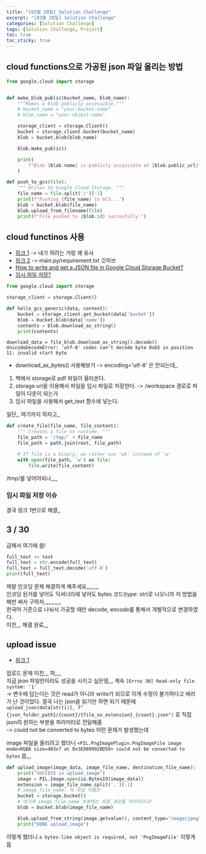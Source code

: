```yaml
---
title: "[03월 29일] Solution Challenge"
excerpt: "[03월 29일] Solution Challenge"
categories: [Solution Challenge]
tags: [Solution Challenge, Project]
toc: true
toc_sticky: true
---
```


## cloud functions으로 가공된 json 파일 올리는 방법

```py
from google.cloud import storage


def make_blob_public(bucket_name, blob_name):
    """Makes a blob publicly accessible."""
    # bucket_name = "your-bucket-name"
    # blob_name = "your-object-name"

    storage_client = storage.Client()
    bucket = storage_client.bucket(bucket_name)
    blob = bucket.blob(blob_name)

    blob.make_public()

    print(
        f"Blob {blob.name} is publicly accessible at {blob.public_url}"
    )
```

```py
def push_to_gcs(file):
    """ Writes to Google Cloud Storage. """
    file_name = file.split('/')[-1]
    print(f"Pushing {file_name} to GCS...")
    blob = bucket.blob(file_name)
    blob.upload_from_filename(file)
    print(f"File pushed to {blob.id} succesfully.")
```

## cloud functinos 사용

- [링크 1](https://lukasschwab.me/blog/gen/cloud-function-pdf-processing.html#fnref2) -> 내가 하려는 거랑 꽤 유사
- [링크 2](https://github.com/GoogleCloudPlatform/document-ai-samples/blob/main/fraud-detection-python/cloud-functions/process-invoices/main.py) -> main.py/requirement.txt 깃허브
- [How to write and get a JSON file in Google Cloud Storage Bucket?](https://medium.com/analytics-vidhya/how-to-write-and-get-a-json-file-in-google-cloud-storage-when-deploying-flask-api-in-google-app-9121fa936d85)
- [임시 파일 저장?](https://medium.com/@hpoleselo/writing-files-within-a-cloud-function-tmp-to-the-rescue-a47a6b482758)

```py
from google.cloud import storage

storage_client = storage.Client()

def hello_gcs_generic(data, context):
    bucket = storage_client.get_bucket(data['bucket'])
    blob = bucket.blob(data['name'])
    contents = blob.download_as_string()
    print(contents)
```

```
download_data = file_blob.download_as_string().decode() UnicodeDecodeError: 'utf-8' codec can't decode byte 0xb5 in position 11: invalid start byte
```

- download_as_bytes() 사용해보기 -> encoding='utf-8' 은 안되는데,, <br>

1. 백에서 storage로 pdf 파일이 올라온다.
2. storage url을 이용해서 파일을 임시 파일로 저장한다. -> /workspace 경로로 파일이 다운이 되는가
3. 임시 파일을 사용해서 get_text 함수에 넣는다. <br>

일단,, 여기까지 하자고,,

```py
def create_file(file_name, file_content):
    """ Creates a file on runtime. """
    file_path = '/tmp/' + file_name
    file_path = path.join(root, file_path)

    # If file is a binary, we rather use 'wb' instead of 'w'
    with open(file_path, 'w') as file:
        file.write(file_content)
```

/tmp/를 넣어야되나,,,,

### 임시 파일 저장 이슈

결국 링크 1번으로 해결,,

## 3 / 30

급해서 여기에 씀! <br>

```py
full_text += text
full_text = str.encode(full_text)
full_text = full_text.decode('utf-8')
print(full_text)
```

제발 인코딩 문제 해결하게 해주세요,,,,,,,, <br>
인코딩 된거를 넣어도 딕셔너리에 넣어도 bytes 코드(type: str)로 나오니까 저 방법을 해번 써서 구하자,,,,,,,,,,,<br>
한국어 기준으로 나눠서 가공할 때만 decode, encode를 통해서 개별적으로 변경하였다. <br>
미친,,, 해결 완료,,,

## upload issue

- [링크 1](https://stackoverflow.com/questions/41932529/python-upload-pillow-image-to-firebase-storage-bucket)

업로드 문제 미친,,, 하,,,, <br>
지금 json 파일만이라도 성공을 시키고 싶은뎅,,, 계속 `[Errno 30] Read-only file system: '1'` <br>
-> 변수에 담는다는 것은 read가 아니라 write가 되므로 이게 수정이 불가하다고 에러가 난 것이었다. 결국 나는 json을 읽기만 하면 되기 때문에 `upload_json(data[str(i)], f"{json_folder_path}/{count}/{file_no_extension}_{count}.json")` 로 직접 json의 원하는 부분을 파라미터로 전달해줌 <br>
-> could not be converted to bytes 이런 문제가 발생했는데

image 파일을 올리려고 했더니 `<PIL.PngImagePlugin.PngImageFile image mode=RGBA size=403x7 at 0x3E0809920D50> could not be converted to bytes` 뜸,,,<br>

```py
def upload_image(image_data, image_file_name, destination_file_name):
    print("SUCCESS in upload_image")
    image = PIL.Image.open(io.BytesIO(image_data))
    extension = image_file_name.split('.')[-1]
    # image_file_name: 딱 파일 이름만
    bucket = storage.bucket()
    # 여기에 image_file_name 부분에는 최종 경로를 적어야되나?
    blob = bucket.blob(image_file_name)

    blob.upload_from_string(image.getvalue(), content_type="image/jpeg")
    print("DONE upload_image")
```

이렇게 했더니 `a bytes-like object is required, not 'PngImageFile'` 이렇게 뜸
